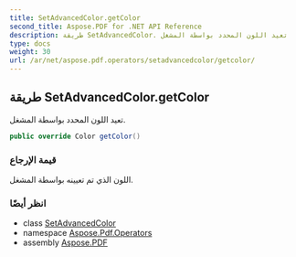 ```yaml
---
title: SetAdvancedColor.getColor
second_title: Aspose.PDF for .NET API Reference
description: طريقة SetAdvancedColor. تعيد اللون المحدد بواسطة المشغل
type: docs
weight: 30
url: /ar/net/aspose.pdf.operators/setadvancedcolor/getcolor/
---
```

## طريقة SetAdvancedColor.getColor

تعيد اللون المحدد بواسطة المشغل.

```csharp
public override Color getColor()
```

### قيمة الإرجاع

اللون الذي تم تعيينه بواسطة المشغل.

### انظر أيضًا

* class [SetAdvancedColor](../)
* namespace [Aspose.Pdf.Operators](../../../aspose.pdf.operators/)
* assembly [Aspose.PDF](../../../)